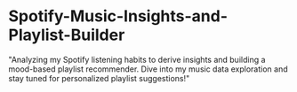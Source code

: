 # Spotify-Music-Insights-and-Playlist-Builder
"Analyzing my Spotify listening habits to derive insights and building a mood-based playlist recommender. Dive into my music data exploration and stay tuned for personalized playlist suggestions!"
